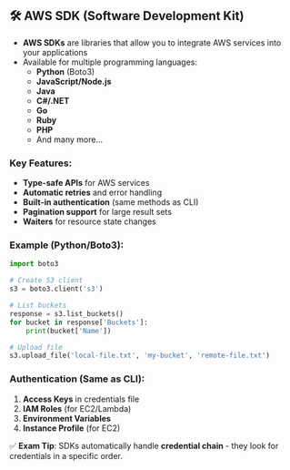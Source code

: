 ## 🛠️ AWS SDK (Software Development Kit)

- **AWS SDKs** are libraries that allow you to integrate AWS services into your applications
- Available for multiple programming languages:
  - **Python** (Boto3)
  - **JavaScript/Node.js**
  - **Java**
  - **C#/.NET**
  - **Go**
  - **Ruby**
  - **PHP**
  - And many more...

### Key Features:

- **Type-safe APIs** for AWS services
- **Automatic retries** and error handling
- **Built-in authentication** (same methods as CLI)
- **Pagination support** for large result sets
- **Waiters** for resource state changes

### Example (Python/Boto3):

```python
import boto3

# Create S3 client
s3 = boto3.client('s3')

# List buckets
response = s3.list_buckets()
for bucket in response['Buckets']:
    print(bucket['Name'])

# Upload file
s3.upload_file('local-file.txt', 'my-bucket', 'remote-file.txt')
```

### Authentication (Same as CLI):

1. **Access Keys** in credentials file
2. **IAM Roles** (for EC2/Lambda)
3. **Environment Variables**
4. **Instance Profile** (for EC2)

✅ **Exam Tip**: SDKs automatically handle **credential chain** - they look for credentials in a specific order.
